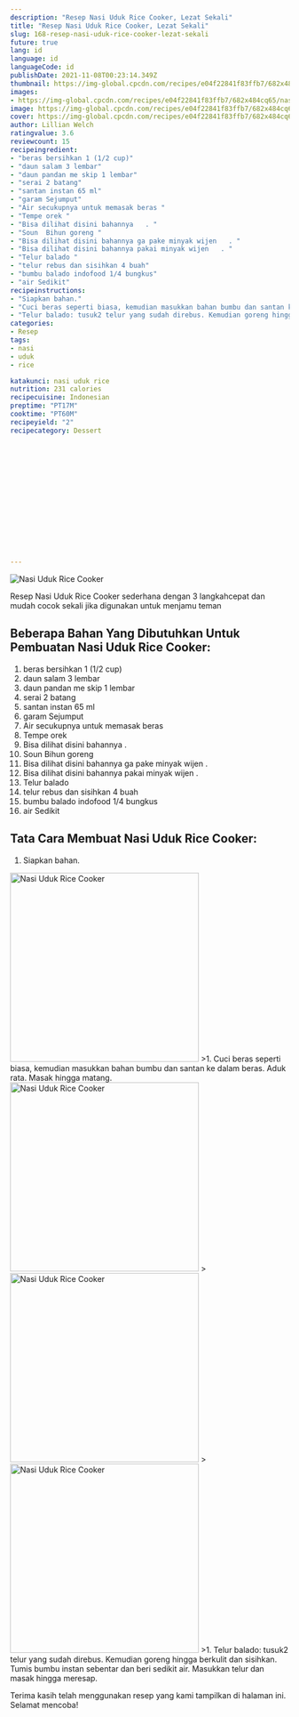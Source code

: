 ```yaml
---
description: "Resep Nasi Uduk Rice Cooker, Lezat Sekali"
title: "Resep Nasi Uduk Rice Cooker, Lezat Sekali"
slug: 168-resep-nasi-uduk-rice-cooker-lezat-sekali
future: true
lang: id
language: id
languageCode: id
publishDate: 2021-11-08T00:23:14.349Z 
thumbnail: https://img-global.cpcdn.com/recipes/e04f22841f83ffb7/682x484cq65/nasi-uduk-rice-cooker-foto-resep-utama.png
images:
- https://img-global.cpcdn.com/recipes/e04f22841f83ffb7/682x484cq65/nasi-uduk-rice-cooker-foto-resep-utama.png
image: https://img-global.cpcdn.com/recipes/e04f22841f83ffb7/682x484cq65/nasi-uduk-rice-cooker-foto-resep-utama.png
cover: https://img-global.cpcdn.com/recipes/e04f22841f83ffb7/682x484cq65/nasi-uduk-rice-cooker-foto-resep-utama.png
author: Lillian Welch
ratingvalue: 3.6
reviewcount: 15
recipeingredient:
- "beras bersihkan 1 (1/2 cup)"
- "daun salam 3 lembar"
- "daun pandan me skip 1 lembar"
- "serai 2 batang"
- "santan instan 65 ml"
- "garam Sejumput"
- "Air secukupnya untuk memasak beras "
- "Tempe orek "
- "Bisa dilihat disini bahannya   . "
- "Soun  Bihun goreng "
- "Bisa dilihat disini bahannya ga pake minyak wijen   . "
- "Bisa dilihat disini bahannya pakai minyak wijen   . "
- "Telur balado "
- "telur rebus dan sisihkan 4 buah"
- "bumbu balado indofood 1/4 bungkus"
- "air Sedikit"
recipeinstructions:
- "Siapkan bahan."
- "Cuci beras seperti biasa, kemudian masukkan bahan bumbu dan santan ke dalam beras. Aduk rata. Masak hingga matang."
- "Telur balado: tusuk2 telur yang sudah direbus. Kemudian goreng hingga berkulit dan sisihkan. Tumis bumbu instan sebentar dan beri sedikit air. Masukkan telur dan masak hingga meresap."
categories:
- Resep
tags:
- nasi
- uduk
- rice

katakunci: nasi uduk rice 
nutrition: 231 calories
recipecuisine: Indonesian
preptime: "PT17M"
cooktime: "PT60M"
recipeyield: "2"
recipecategory: Dessert


     
    
    
    
    
    
    
    
    
    
    
      
    
---
```



![Nasi Uduk Rice Cooker](https://img-global.cpcdn.com/recipes/e04f22841f83ffb7/682x484cq65/nasi-uduk-rice-cooker-foto-resep-utama.png)

Resep Nasi Uduk Rice Cooker  sederhana dengan 3 langkahcepat dan mudah cocok sekali jika digunakan untuk menjamu teman

<!--inarticleads1-->

## Beberapa Bahan Yang Dibutuhkan Untuk Pembuatan Nasi Uduk Rice Cooker:

1. beras bersihkan 1 (1/2 cup)
1. daun salam 3 lembar
1. daun pandan me skip 1 lembar
1. serai 2 batang
1. santan instan 65 ml
1. garam Sejumput
1. Air secukupnya untuk memasak beras 
1. Tempe orek 
1. Bisa dilihat disini bahannya   . 
1. Soun  Bihun goreng 
1. Bisa dilihat disini bahannya ga pake minyak wijen   . 
1. Bisa dilihat disini bahannya pakai minyak wijen   . 
1. Telur balado 
1. telur rebus dan sisihkan 4 buah
1. bumbu balado indofood 1/4 bungkus
1. air Sedikit



<!--inarticleads2-->

## Tata Cara Membuat Nasi Uduk Rice Cooker:

1. Siapkan bahan.
<img class="lazyload" data-src="https://img-global.cpcdn.com/steps/8b74b953dc1dcf28/160x128cq70/nasi-uduk-rice-cooker-langkah-memasak-1-foto.png" alt="Nasi Uduk Rice Cooker" width="340" height="340">
>1. Cuci beras seperti biasa, kemudian masukkan bahan bumbu dan santan ke dalam beras. Aduk rata. Masak hingga matang.
<img class="lazyload" data-src="https://img-global.cpcdn.com/steps/08aacb51a0ad9208/160x128cq70/nasi-uduk-rice-cooker-langkah-memasak-2-foto.png" alt="Nasi Uduk Rice Cooker" width="340" height="340">
><img class="lazyload" data-src="https://img-global.cpcdn.com/steps/bbfa378a4a1ad107/160x128cq70/nasi-uduk-rice-cooker-langkah-memasak-2-foto.png" alt="Nasi Uduk Rice Cooker" width="340" height="340">
><img class="lazyload" data-src="https://img-global.cpcdn.com/steps/48d1570afd6644a0/160x128cq70/nasi-uduk-rice-cooker-langkah-memasak-2-foto.png" alt="Nasi Uduk Rice Cooker" width="340" height="340">
>1. Telur balado: tusuk2 telur yang sudah direbus. Kemudian goreng hingga berkulit dan sisihkan. Tumis bumbu instan sebentar dan beri sedikit air. Masukkan telur dan masak hingga meresap.




Terima kasih telah menggunakan resep yang kami tampilkan di halaman ini. Selamat mencoba!
